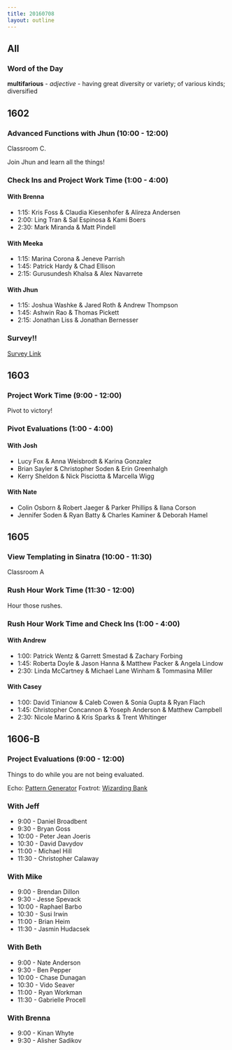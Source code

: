 ```yaml
---
title: 20160708
layout: outline
---
```


## All

### Word of the Day

**multifarious** - _adjective_ - having great diversity or variety; of various
kinds; diversified


## 1602

### Advanced Functions with Jhun (10:00 - 12:00)

Classroom C.

Join Jhun and learn all the things!

### Check Ins and Project Work Time (1:00 - 4:00)

#### With Brenna

- 1:15: Kris Foss & Claudia Kiesenhofer & Alireza Andersen
- 2:00: Ling Tran & Sal Espinosa & Kami Boers
- 2:30: Mark Miranda & Matt Pindell

#### With Meeka

- 1:15: Marina Corona & Jeneve Parrish
- 1:45: Patrick Hardy & Chad Ellison
- 2:15: Gurusundesh Khalsa & Alex Navarrete

#### With Jhun

- 1:15: Joshua Washke & Jared Roth & Andrew Thompson
- 1:45: Ashwin Rao & Thomas Pickett
- 2:15: Jonathan Liss & Jonathan Bernesser

### Survey!!

[Survey Link](http://goo.gl/forms/ApHCIplWM3V0Knd03)

## 1603

### Project Work Time (9:00 - 12:00)

Pivot to victory!

### Pivot Evaluations (1:00 - 4:00)

#### With Josh

- Lucy Fox & Anna Weisbrodt & Karina Gonzalez
- Brian Sayler & Christopher Soden & Erin Greenhalgh
- Kerry Sheldon & Nick Pisciotta & Marcella Wigg

#### With Nate

- Colin Osborn & Robert Jaeger & Parker Phillips & Ilana Corson
- Jennifer Soden & Ryan Batty & Charles Kaminer & Deborah Hamel


## 1605

### View Templating in Sinatra (10:00 - 11:30)

Classroom A

### Rush Hour Work Time (11:30 - 12:00)

Hour those rushes.

### Rush Hour Work Time and Check Ins (1:00 - 4:00)

#### With Andrew

* 1:00: Patrick Wentz & Garrett Smestad & Zachary Forbing
* 1:45: Roberta Doyle & Jason Hanna & Matthew Packer & Angela Lindow
* 2:30: Linda McCartney & Michael Lane Winham & Tommasina Miller


#### With Casey

* 1:00: David Tinianow & Caleb Cowen & Sonia Gupta & Ryan Flach
* 1:45: Christopher Concannon & Yoseph Anderson & Matthew Campbell
* 2:30: Nicole Marino & Kris Sparks & Trent Whitinger


## 1606-B

### Project Evaluations (9:00 - 12:00)

Things to do while you are not being evaluated.

Echo: [Pattern Generator](https://github.com/turingschool/challenges/blob/master/pattern_generator.markdown)
Foxtrot: [Wizarding Bank](https://github.com/turingschool/challenges/blob/master/wizarding_bank.markdown)

### With Jeff
* 9:00 - Daniel Broadbent
* 9:30 - Bryan Goss
* 10:00 - Peter Jean Joeris
* 10:30 - David Davydov
* 11:00 - Michael Hill
* 11:30 - Christopher Calaway

### With Mike
* 9:00 - Brendan Dillon
* 9:30 - Jesse Spevack
* 10:00 - Raphael Barbo
* 10:30 - Susi Irwin
* 11:00 - Brian Heim
* 11:30 - Jasmin Hudacsek

### With Beth
* 9:00 - Nate Anderson
* 9:30 - Ben Pepper
* 10:00 - Chase Dunagan
* 10:30 - Vido Seaver
* 11:00 - Ryan Workman
* 11:30 - Gabrielle Procell

### With Brenna
* 9:00 - Kinan Whyte
* 9:30 - Alisher Sadikov
